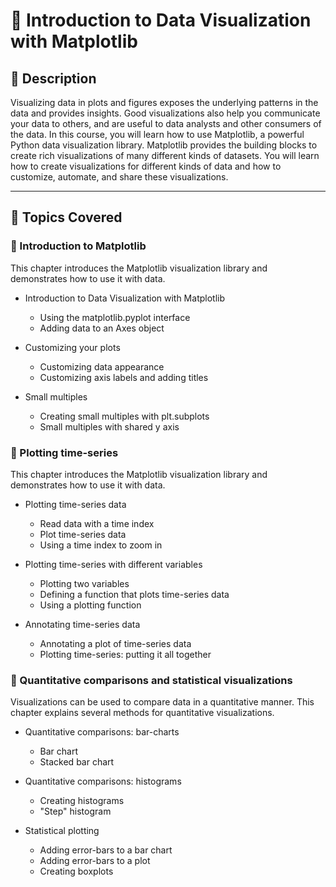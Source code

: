 # 📘 Introduction to Data Visualization with Matplotlib

## 📖 Description

Visualizing data in plots and figures exposes the underlying patterns in the data and provides insights. Good visualizations also help you communicate your data to others, and are useful to data analysts and other consumers of the data. In this course, you will learn how to use Matplotlib, a powerful Python data visualization library. Matplotlib provides the building blocks to create rich visualizations of many different kinds of datasets. You will learn how to create visualizations for different kinds of data and how to customize, automate, and share these visualizations.

---

## 🧠 Topics Covered

### 📅 Introduction to Matplotlib
This chapter introduces the Matplotlib visualization library and demonstrates how to use it with data.

- Introduction to Data Visualization with Matplotlib
  - Using the matplotlib.pyplot interface
  - Adding data to an Axes object

- Customizing your plots
  - Customizing data appearance
  - Customizing axis labels and adding titles

- Small multiples
  - Creating small multiples with plt.subplots
  - Small multiples with shared y axis

### 📅 Plotting time-series
This chapter introduces the Matplotlib visualization library and demonstrates how to use it with data.

- Plotting time-series data 
  - Read data with a time index
  - Plot time-series data
  - Using a time index to zoom in

- Plotting time-series with different variables  
  - Plotting two variables
  - Defining a function that plots time-series data
  - Using a plotting function

- Annotating time-series data
  - Annotating a plot of time-series data
  - Plotting time-series: putting it all together

### 📅 Quantitative comparisons and statistical visualizations
Visualizations can be used to compare data in a quantitative manner. This chapter explains several methods for quantitative visualizations.

- Quantitative comparisons: bar-charts
  - Bar chart
  - Stacked bar chart

- Quantitative comparisons: histograms
  - Creating histograms
  - "Step" histogram

- Statistical plotting  
  - Adding error-bars to a bar chart
  - Adding error-bars to a plot
  - Creating boxplots




